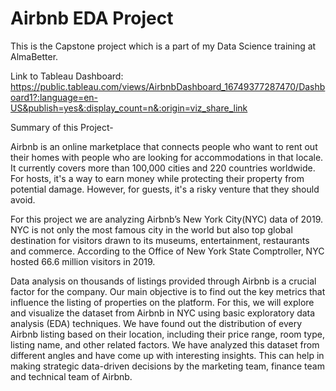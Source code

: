 # Airbnb EDA Project
This is the Capstone project which is a part of my Data Science training at AlmaBetter.

Link to Tableau Dashboard:
https://public.tableau.com/views/AirbnbDashboard_16749377287470/Dashboard1?:language=en-US&publish=yes&:display_count=n&:origin=viz_share_link

Summary of this Project-

Airbnb is an online marketplace that connects people who want to rent out their homes with people who are looking for accommodations in that locale. It currently covers more than 100,000 cities and 220 countries worldwide. For hosts, it's a way to earn money while protecting their property from potential damage. However, for guests, it's a risky venture that they should avoid.

For this project we are analyzing Airbnb’s New York City(NYC) data of 2019. NYC is not only the most famous city in the world but also top global destination for visitors drawn to its museums, entertainment, restaurants and commerce. According to the Office of New York State Comptroller, NYC hosted 66.6 million visitors in 2019.

Data analysis on thousands of listings provided through Airbnb is a crucial factor for the company. Our main objective is to find out the key metrics that influence the listing of properties on the platform. For this, we will explore and visualize the dataset from Airbnb in NYC using basic exploratory data analysis (EDA) techniques. We have found out the distribution of every Airbnb listing based on their location, including their price range, room type, listing name, and other related factors. We have analyzed this dataset from different angles and have come up with interesting insights. This can help in making strategic data-driven decisions by the marketing team, finance team and technical team of Airbnb.
